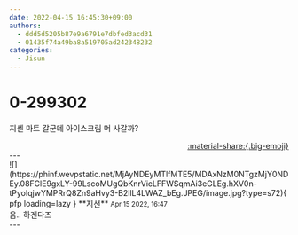 ```yaml
---
date: 2022-04-15 16:45:30+09:00
authors:
  - ddd5d5205b87e9a6791e7dbfed3acd31
  - 01435f74a49ba8a519705ad242348232
categories:
  - Jisun
---
```


# 0-299302

<div class="post-container" markdown="1">
<div class="content-container md-sidebar__scrollwrap" markdown="1">

지센 마트 갈군데 아이스크림 머 사갈까?

</div>
</div>

<div style="text-align: right;" markdown="1">
<a href="https://weverse.io/fromis9/fanpost/0-299302" style="text-align: right;">:material-share:{.big-emoji}</a>
</div>
---

<div class="comments-container md-sidebar__scrollwrap" markdown="1">
<div class="comment" markdown="1">
<div class='id-container' markdown="1">
![](https://phinf.wevpstatic.net/MjAyNDEyMTlfMTE5/MDAxNzM0NTgzMjY0NDEy.08FClE9gxLY-99LscoMUgQbKnrVicLFFWSqmAi3eGLEg.hXV0n-tPyoIqjwYMPRrQ8Zn9aHvy3-B2llL4LWAZ_bEg.JPEG/image.jpg?type=s72){ pfp loading=lazy }
**<span class="artist">지선</span>** <small>Apr 15 2022, 16:47</small><br>
</div>
<div class='comment-body' markdown="1">
음.. 하겐다즈
</div>
</div>
</div>
---
